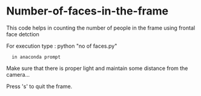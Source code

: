# Number-of-faces-in-the-frame
This code helps in counting the number of people in the frame using frontal face detction

For execution type :
    python "no of faces.py"
    
      in anaconda prompt
      
Make sure that there is proper light and maintain some distance from the camera...

Press 's' to quit the frame.
